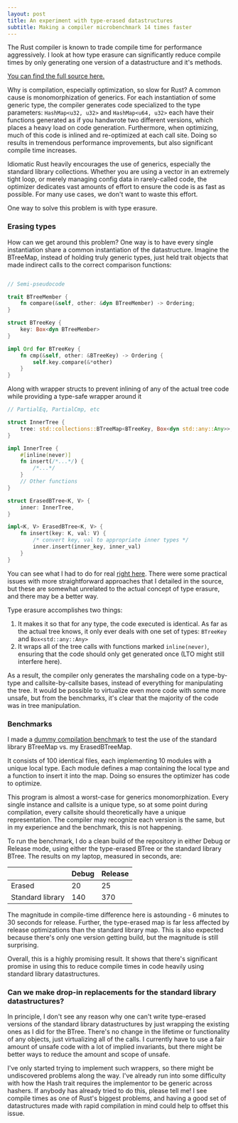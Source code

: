 ```yaml
---
layout: post
title: An experiment with type-erased datastructures
subtitle: Making a compiler microbenchmark 14 times faster
---
```


The Rust compiler is known to trade compile time for performance aggressively. I look at how type erasure can
significantly reduce compile times by only generating one version of a datastructure and it's methods.

[You can find the full source here.](https://github.com/vgatherps/erased_structures)

Why is compilation, especially optimization, so slow for Rust? A common cause is monomorphization of generics.
For each instantiation of some generic type, the compiler generates
code specialized to the type parameters: `HashMap<u32, u32>` and `HashMap<u64, u32>` each
have their functions generated as if you handwrote two different versions, which places
a heavy load on code generation. Furthermore, when optimizing, much of this code is inlined
and re-optimized at each call site. Doing so results in tremendous performance improvements,
but also significant compile time increases.

Idiomatic Rust heavily encourages the use of generics, especially the standard library collections.
Whether you are using a vector in an extremely tight loop,
or merely managing config data in rarely-called code, the optimizer dedicates vast
amounts of effort to ensure the code is as fast as possible. For many use cases,
we don't want to waste this effort.

One way to solve this problem is with type erasure.

### Erasing types
How can we get around this problem? One way is to have every single instantiation share a common
instantiation of the datastructure. Imagine the BTreeMap, instead of holding truly generic types,
just held trait objects that made indirect calls to the correct comparison functions:

``` rust

// Semi-pseudocode

trait BTreeMember {
    fn compare(&self, other: &dyn BTreeMember) -> Ordering;
}

struct BTreeKey {
    key: Box<dyn BTreeMember>
}

impl Ord for BTreeKey {
    fn cmp(&self, other: &BTreeKey) -> Ordering {
        self.key.compare(&*other)
    }
}

```

Along with wrapper structs to prevent inlining of any of the actual tree code
while providing a type-safe wrapper around it

``` rust
// PartialEq, PartialCmp, etc

struct InnerTree {
    tree: std::collections::BTreeMap<BTreeKey, Box<dyn std::any::Any>>,
}

impl InnerTree {
    #[inline(never)]
    fn insert(/*...*/) {
        /*...*/
    }
    // Other functions
}

struct ErasedBTree<K, V> {
    inner: InnerTree,
}

impl<K, V> ErasedBTree<K, V> {
    fn insert(key: K, val: V) {
        /* convert key, val to appropriate inner types */
        inner.insert(inner_key, inner_val)
    }
}

```

You can see what I had to do for real [right here](https://github.com/vgatherps/erased_structures/blob/master/src/erased_tree.rs).
There were some practical issues with more straightforward approaches that I detailed in the source,
but these are somewhat unrelated to the actual concept of type erasure, and there may be a better way.

Type erasure accomplishes two things:
1. It makes it so that for any type, the code executed is identical. As far as the actual tree knows, it only ever deals with one set of types: `BTreeKey` and `Box<std::any::Any>`
2. It wraps all of the tree calls with functions marked `inline(never)`, ensuring that the code should only get generated once (LTO might still interfere here).

As a result, the compiler only generates the marshaling code on a 
type-by-type and callsite-by-callsite bases, instead of everything for manipulating the tree.
It would be possible to virtualize even more code with some more unsafe,
but from the benchmarks, it's clear that the majority of the code was in tree manipulation.

### Benchmarks
I made a 
[dummy compilation benchmark](https://github.com/vgatherps/erased_structures/tree/master/compile_time_test)
to test the use of the standard library BTreeMap vs. my ErasedBTreeMap.

It consists of 100 identical files, each implementing 10 modules with a unique local type.
Each module defines a map containing the local type and a function to insert
it into the map. Doing so ensures the optimizer has code to optimize.

This program is almost a worst-case for generics monomorphization. Every single instance and callsite is
a unique type, so at some point during compilation, every callsite should theoretically have a unique representation.
The compiler may recognize each version is the same, but in my experience and the benchmark,
this is not happening.

To run the benchmark, I do a clean build of the repository in either Debug or Release mode,
using either the type-erased BTree or the standard library BTree.
The results on my laptop, measured in seconds, are:

|                |Debug|Release|
|----------------|-----|-------|
|Erased          |20   |25     |
|Standard library|140  |370    |

The magnitude in compile-time difference here is astounding - 6 minutes to 30 seconds for release.
Further, the type-erased map is far less affected by release optimizations than the standard library map.
This is also expected because there's only one version getting build, but the magnitude is still surprising.

Overall, this is a highly promising result. It shows that there's significant promise in using this to reduce
compile times in code heavily using standard library datastructures.

### Can we make drop-in replacements for the standard library datastructures?
In principle, I don't see any reason why one can't write type-erased versions of the standard library
datastructures by just wrapping the existing ones as I did for the BTree.
There's no change in the lifetime or functionality of any objects, just
virtualizing all of the calls. I currently have to use a fair amount of unsafe code with a lot
of implied invariants, but there might be better ways to reduce the amount and scope of unsafe.

I've only started trying to implement such wrappers, so there might be undiscovered problems along the way.
I've already run into some difficulty with how the Hash trait requires the implementor to be generic across hashers.
If anybody has already tried to do this, please tell me! I see compile times as one of Rust's biggest problems,
and having a good set of datastructures made with rapid compilation in mind could help to
offset this issue.
